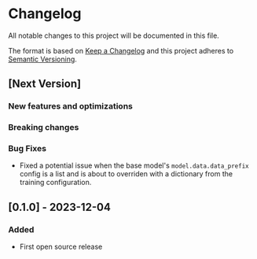 # Changelog
All notable changes to this project will be documented in this file.

The format is based on [Keep a Changelog](https://keepachangelog.com/en/1.0.0/) and this project adheres to [Semantic Versioning](https://semver.org/spec/v2.0.0.html).

## [Next Version]

### New features and optimizations

### Breaking changes

### Bug Fixes
- Fixed a potential issue when the base model's `model.data.data_prefix` config is a list and is about to overriden with
a dictionary from the training configuration.

## [0.1.0] - 2023-12-04
### Added
- First open source release
